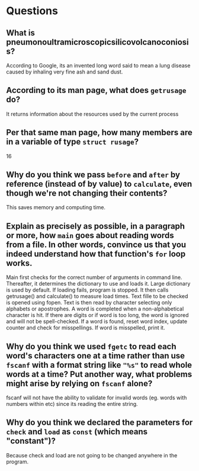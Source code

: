 # Questions

## What is pneumonoultramicroscopicsilicovolcanoconiosis?

According to Google, its an invented long word said to mean a lung disease caused by inhaling very fine ash and sand dust.

## According to its man page, what does `getrusage` do?

It returns information about the resources used by the current process

## Per that same man page, how many members are in a variable of type `struct rusage`?

16

## Why do you think we pass `before` and `after` by reference (instead of by value) to `calculate`, even though we're not changing their contents?

This saves memory and computing time.

## Explain as precisely as possible, in a paragraph or more, how `main` goes about reading words from a file. In other words, convince us that you indeed understand how that function's `for` loop works.

Main first checks for the correct number of arguments in command line. Thereafter, it determines the dictionary to use and loads it. Large dictionary is used by default. If loading fails, program is stopped. It then calls getrusage() and calculate() to measure load times. Text fille
to be checked is opened using fopen. Text is then read by character selecting only alphabets or apostrophes. A word is completed when a non-alphabetical character is hit. If there are digits or if word is too long, the word is ignored and will
not be spell-checked. If a word is found, reset word index, update counter and check for misspellings. If word is misspelled, print it.


## Why do you think we used `fgetc` to read each word's characters one at a time rather than use `fscanf` with a format string like `"%s"` to read whole words at a time? Put another way, what problems might arise by relying on `fscanf` alone?

fscanf will not have the ability to validate for invalid words (eg. words with numbers within etc) since its reading the entire string.

## Why do you think we declared the parameters for `check` and `load` as `const` (which means "constant")?

Because check and load are not going to be changed anywhere in the program.
